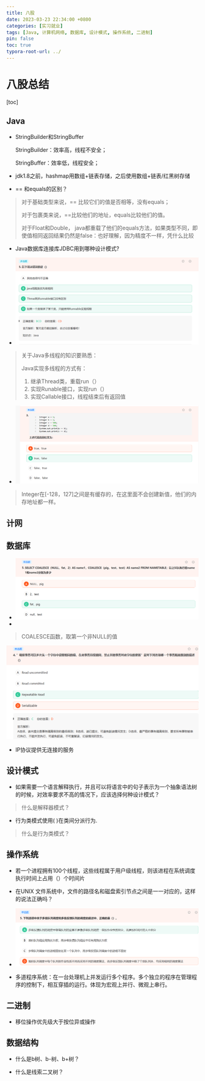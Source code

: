 ```yaml
---
title: 八股
date: 2023-03-23 22:34:00 +0800
categories: [实习就业]
tags: [Java, 计算机网络, 数据库, 设计模式, 操作系统, 二进制]
pin: false
toc: true
typora-root-url: ../
---
```


# 八股总结

[toc]





## Java

- StringBuilder和StringBuffer

  StringBuilder：效率高，线程不安全；

  StringBuffer：效率低，线程安全；



- jdk1.8之前，hashmap用数组+链表存储，之后使用数组+链表/红黑树存储



- == 和equals的区别？

> 对于基础类型来说，== 比较它们的值是否相等，没有equals；
>
> 对于包裹类来说，==比较他们的地址，equals比较他们的值。
>
> 对于Float和Double， java都重载了他们的equals方法，如果类型不同，即使值相同返回结果仍然是false：也好理解，因为精度不一样，凭什么比较



- Java数据库连接库JDBC用到哪种设计模式?



- ![image-20240323181428676](/images/2024-03-23-八股总结/image-20240323181428676.png)

> 关于Java多线程的知识要熟悉：
>
> Java实现多线程的方式有：
>
> 1. 继承Thread类，重载run（）
> 2. 实现Runable接口，实现run（）
> 3. 实现Callable接口，线程结束后有返回值





- ![image-20240323181814499](/images/2024-03-23-八股总结/image-20240323181814499.png)

> Integer在[-128，127]之间是有缓存的，在这里面不会创建新值，他们的内存地址都一样。





## 计网

## 数据库

- ![image-20240323174929101](/images/2024-03-23-八股总结/image-20240323174929101.png)
- 

> COALESCE函数，取第一个非NULL的值



![image-20240323175104677](/images/2024-03-23-八股总结/image-20240323175104677.png)



- IP协议提供无连接的服务





## 设计模式

- 如果需要一个语言解释执行，并且可以将语言中的句子表示为一个抽象语法树的时候，对效率要求不高的情况下，应该选择何种设计模式？

>  什么是解释器模式？



- 行为类模式使用( )在类间分派行为.
>  什么是行为类模式？



## 操作系统

- 若一个进程拥有100个线程，这些线程属于用户级线程，则该进程在系统调度执行时间上占用（）个时间片



- 在UNIX 文件系统中，文件的路径名和磁盘索引节点之间是一一对应的，这样的说法正确吗？



- ![image-20240323173459045](/images/2024-03-23-八股总结/image-20240323173459045.png)



- 多道程序系统：在一台处理机上并发运行多个程序。多个独立的程序在管理程序的控制下，相互穿插的运行。体现为宏观上并行、微观上串行。





## 二进制

- 移位操作优先级大于按位异或操作



## 数据结构

- 什么是b树、b-树、b+树？



- 什么是线索二叉树？

